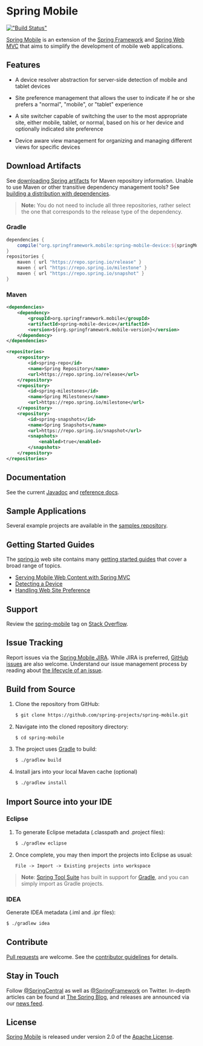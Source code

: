 # Spring Mobile

[!["Build Status"](https://build.spring.io/plugins/servlet/buildStatusImage/MOBILE-MASTER)](https://build.spring.io/browse/MOBILE-MASTER)

[Spring Mobile] is an extension of the [Spring Framework] and [Spring Web MVC] that aims to simplify the development of mobile web applications.


## Features

- A device resolver abstraction for server-side detection of mobile and tablet devices

- Site preference management that allows the user to indicate if he or she prefers a "normal", "mobile", or "tablet" experience

- A site switcher capable of switching the user to the most appropriate site, either mobile, tablet, or normal, based on his or her device and optionally indicated site preference

- Device aware view management for organizing and managing different views for specific devices


## Download Artifacts

See [downloading Spring artifacts] for Maven repository information. Unable to use Maven or other transitive dependency management tools? See [building a distribution with dependencies].

> **Note:** You do not need to include all three repositories, rather select the one that corresponds to the release type of the dependency.

### Gradle

```groovy
dependencies {
    compile("org.springframework.mobile:spring-mobile-device:${springMobileVersion}")
}
repositories {
    maven { url "https://repo.spring.io/release" }
    maven { url "https://repo.spring.io/milestone" }
    maven { url "https://repo.spring.io/snapshot" }
}
```

### Maven

```xml
<dependencies>
    <dependency>
        <groupId>org.springframework.mobile</groupId>
        <artifactId>spring-mobile-device</artifactId>
        <version>${org.springframework.mobile-version}</version>
    </dependency>
</dependencies>

<repositories>
    <repository>
        <id>spring-repo</id>
        <name>Spring Repository</name>
        <url>https://repo.spring.io/release</url>
    </repository>
    <repository>
        <id>spring-milestones</id>
        <name>Spring Milestones</name>
        <url>https://repo.spring.io/milestone</url>
    </repository>
    <repository>
        <id>spring-snapshots</id>
        <name>Spring Snapshots</name>
        <url>https://repo.spring.io/snapshot</url>
        <snapshots>
            <enabled>true</enabled>
        </snapshots>
    </repository>
</repositories>
```


## Documentation

See the current [Javadoc] and [reference docs].


## Sample Applications

Several example projects are available in the [samples repository].


## Getting Started Guides

The [spring.io] web site contains many [getting started guides][guides] that cover a broad range of topics. 

- [Serving Mobile Web Content with Spring MVC](https://spring.io/guides/gs/serving-mobile-web-content/)
- [Detecting a Device](https://spring.io/guides/gs/device-detection/)
- [Handling Web Site Preference](https://spring.io/guides/gs/handling-site-preference/)


## Support

Review the [spring-mobile][spring-mobile tag] tag on [Stack Overflow].


## Issue Tracking

Report issues via the [Spring Mobile JIRA]. While JIRA is preferred, [GitHub issues] are also welcome. Understand our issue management process by reading about [the lifecycle of an issue].


## Build from Source

1. Clone the repository from GitHub:

    ```sh
    $ git clone https://github.com/spring-projects/spring-mobile.git
    ```

2. Navigate into the cloned repository directory:

    ```sh
    $ cd spring-mobile
    ```

3. The project uses [Gradle] to build:

    ```sh
    $ ./gradlew build
    ```
        
4. Install jars into your local Maven cache (optional)

    ```sh
    $ ./gradlew install
    ```


## Import Source into your IDE

### Eclipse

1. To generate Eclipse metadata (.classpath and .project files):

    ```sh
    $ ./gradlew eclipse
    ```

2. Once complete, you may then import the projects into Eclipse as usual:

   ```
   File -> Import -> Existing projects into workspace
   ```

> **Note**: [Spring Tool Suite][sts] has built in support for [Gradle], and you can simply import as Gradle projects.

### IDEA

Generate IDEA metadata (.iml and .ipr files):

```sh
$ ./gradlew idea
```


## Contribute

[Pull requests] are welcome. See the [contributor guidelines] for details.


## Stay in Touch

Follow [@SpringCentral] as well as [@SpringFramework] on Twitter. In-depth articles can be found at [The Spring Blog], and releases are announced via our [news feed].


## License

[Spring Mobile] is released under version 2.0 of the [Apache License].


[Spring Mobile]: http://projects.spring.io/spring-mobile
[Spring Framework]: http://projects.spring.io/spring-framework
[Spring Web MVC]: http://docs.spring.io/spring/docs/current/spring-framework-reference/html/mvc.html
[downloading Spring artifacts]: https://github.com/spring-projects/spring-framework/wiki/Downloading-Spring-artifacts
[building a distribution with dependencies]: https://github.com/spring-projects/spring-framework/wiki/Building-a-distribution-with-dependencies
[Javadoc]: http://docs.spring.io/spring-mobile/docs/current/api/
[reference docs]: http://docs.spring.io/spring-mobile/docs/current/reference/html/
[samples repository]: https://github.com/spring-projects/spring-mobile-samples
[Spring forums]: http://forum.spring.io/forum/spring-projects/web/mobile
[spring-mobile tag]: http://stackoverflow.com/questions/tagged/spring-mobile
[Stack Overflow]: http://stackoverflow.com/faq
[Spring Mobile JIRA]: http://jira.spring.io/browse/MOBILE
[spring.io]: http://spring.io
[guides]: http://spring.io/guides
[GitHub issues]: https://github.com/spring-projects/spring-mobile/issues
[the lifecycle of an issue]: https://github.com/spring-projects/spring-framework/wiki/The-Lifecycle-of-an-Issue
[Gradle]: http://gradle.org
[sts]: https://spring.io/tools
[Pull requests]: http://help.github.com/send-pull-requests
[contributor guidelines]: CONTRIBUTING.md
[@SpringFramework]: https://twitter.com/springframework
[@SpringCentral]: https://twitter.com/springcentral
[The Spring Blog]: http://spring.io/blog/
[news feed]: http://spring.io/blog/category/news
[Apache License]: http://www.apache.org/licenses/LICENSE-2.0
